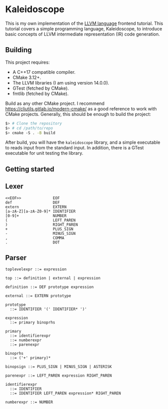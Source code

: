 # Kaleidoscope

This is my own implementation of the [LLVM language](https://llvm.org/docs/tutorial/MyFirstLanguageFrontend/index.html) frontend tutorial. This tutorial covers a simple programming language, Kaleidoscope, to introduce basic concepts of LLVM intermediate representation (IR) code generation.

## Building

This project requires:

* A C++17 compatible compiler.
* CMake 3.12+.
* The LLVM libraries (I am using version 14.0.0).
* GTest (fetched by CMake).
* fmtlib (fetched by CMake).

Build as any other CMake project. I recommend https://cliutils.gitlab.io/modern-cmake/ as a good reference to work with CMake projects. Generally, this should be enough to build the project:

```bash
$> # Clone the repository
$> # cd /path/to/repo
$> cmake -S . -B build
```

After build, you will have the `kaleidoscope` library, and a simple executable to reads input from the standard input. In addition, there is a GTest executable for unit testing the library.

## Getting started

## Lexer
```
<<EOF>>              EOF
def                  DEF
extern               EXTERN
[a-zA-Z][a-zA-Z0-9]* IDENTIFIER
[0-9]+               NUMBER
(                    LEFT_PAREN
)                    RIGHT_PAREN
+                    PLUS_SIGN
-                    MINUS_SIGN
,                    COMMA
.                    DOT
```

## Parser

```
toplevelexpr ::= expression

top ::= definition | external | expression

definition ::= DEF prototype expression

external ::= EXTERN prototype

prototype
  ::= IDENTIFIER '(' IDENTIFIER* ')'

expression
  ::= primary binoprhs

primary
  ::= identifierexpr
  ::= numberexpr
  ::= parenexpr

binoprhs
  ::= ('+' primary)*

binopsign ::= PLUS_SIGN | MINUS_SIGN | ASTERISK

parenexpr ::= LEFT_PAREN expression RIGHT_PAREN

identifierexpr
  ::= IDENTIFIER
  ::= IDENTIFIER LEFT_PAREN expression* RIGHT_PAREN

numberexpr ::= NUMBER

```